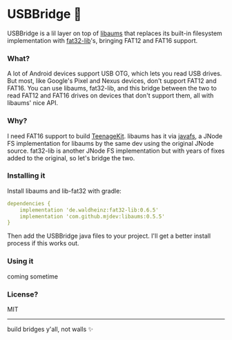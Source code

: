 # USBBridge 🌉

USBBridge is a lil layer on top of [libaums](https://github.com/magnusja/libaums) that replaces its built-in filesystem implementation with [fat32-lib](https://github.com/waldheinz/fat32-lib)'s, bringing FAT12 and FAT16 support.

### What?
A lot of Android devices support USB OTG, which lets you read USB drives. But most, like Google's Pixel and Nexus devices, don't support FAT12 and FAT16. You can use libaums, fat32-lib, and this bridge between the two to read FAT12 and FAT16 drives on devices that don't support them, all with libaums' nice API.

### Why?
I need FAT16 support to build [TeenageKit](https://github.com/izuchukwu/teenagekit). libaums has it via [javafs](https://github.com/magnusja/libaums/tree/develop/javafs), a JNode FS implementation for libaums by the same dev using the original JNode source. fat32-lib is another JNode FS implementation but with years of fixes added to the original, so let's bridge the two.

### Installing it
Install libaums and lib-fat32 with gradle:

```yaml
dependencies {
    implementation 'de.waldheinz:fat32-lib:0.6.5'
    implementation 'com.github.mjdev:libaums:0.5.5'
}
```

Then add the USBBridge java files to your project. I'll get a better install process if this works out.

### Using it
coming sometime

### License?
MIT

---

build bridges y'all, not walls ✨

